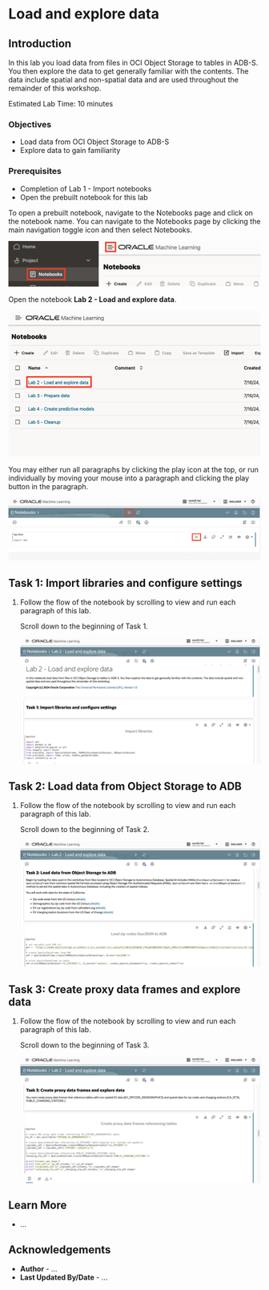 # Load and explore data

## Introduction

In this lab you load data from files in OCI Object Storage to tables in ADB-S. You then explore the data to get generally familiar with the contents. The data include spatial and non-spatial  data and are used throughout the remainder of this workshop. 

Estimated Lab Time: 10 minutes

### Objectives

* Load data from OCI Object Storage to ADB-S
* Explore data to gain familiarity

### Prerequisites

* Completion of Lab 1 - Import notebooks
* Open the prebuilt notebook for this lab

To open a prebuilt notebook, navigate to the Notebooks page and click on the notebook name. You can navigate to the Notebooks page by clicking the main navigation toggle icon and then select Notebooks.

   ![Navigate to Notebooks page](images/notebooks-nav.png)

Open the notebook **Lab 2 - Load and explore data**.

   ![Navigate to Notebooks page](images/lab-2-notebook.png)

You may either run all paragraphs by clicking the play icon at the top, or run individually by moving your mouse into a paragraph and clicking the play button in the paragraph.

   ![Run options](images/run-options.png)  

## Task 1: Import libraries and configure settings

1. Follow the flow of the notebook by scrolling to view and run each paragraph of this lab.

   Scroll down to the beginning of Task 1.

   ![Lab 2 Task 1](images/lab2-task1.png)  

## Task 2: Load data from Object Storage to ADB

1. Follow the flow of the notebook by scrolling to view and run each paragraph of this lab.

   Scroll down to the beginning of Task 2.

   ![Lab 2 Task 2](images/lab2-task2.png)  

## Task 3: Create proxy data frames and explore data

1. Follow the flow of the notebook by scrolling to view and run each paragraph of this lab.

   Scroll down to the beginning of Task 3.

   ![Lab 2 Task 2](images/lab2-task3.png)  

## Learn More

* ...

## Acknowledgements

* **Author** - ...
* **Last Updated By/Date**  - ...
